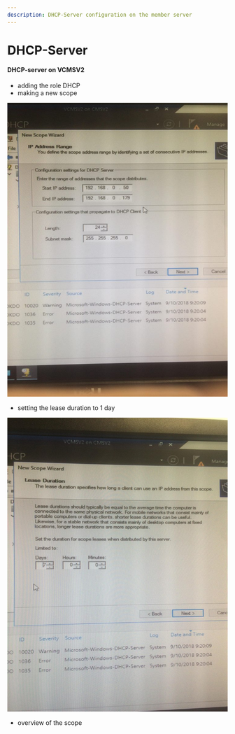 ```yaml
---
description: DHCP-Server configuration on the member server
---
```


# DHCP-Server

#### DHCP-server on VCMSV2

* adding the role DHCP
* making a new scope

![Set the range of scope](../../.gitbook/assets/scopefoto.jpg)

* setting the lease duration to 1 day

![Lease duration](../../.gitbook/assets/leaseduur.jpg)

* overview of the scope



